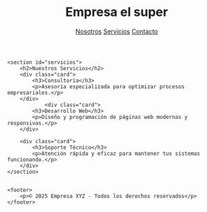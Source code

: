 <!DOCTYPE html>
<html lang="es">
<head>
    
</head>
<body>
 <header>
        <h1>Empresa el super</h1>
        <nav>
            <a href="#nosotros">Nosotros</a>
            <a href="#servicios">Servicios</a>
            <a href="#contacto">Contacto</a>
        </nav>
    </header>
    

   

    <section id="servicios">
        <h2>Nuestros Servicios</h2>
        <div class="card">
            <h3>Consultoría</h3>
            <p>Asesoría especializada para optimizar procesos empresariales.</p>
        </div>
                <div class="card">
            <h3>Desarrollo Web</h3>
            <p>Diseño y programación de páginas web modernas y responsivas.</p>
        </div>

        <div class="card">
            <h3>Soporte Técnico</h3>
            <p>Atención rápida y eficaz para mantener tus sistemas funcionando.</p>
        </div>
    </section>


    <footer>
        <p>© 2025 Empresa XYZ - Todos los derechos reservados</p>
    </footer>
</body>
</html>
